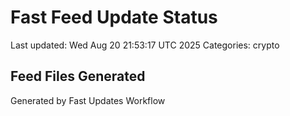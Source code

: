 # Fast Feed Update Status
Last updated: Wed Aug 20 21:53:17 UTC 2025
Categories: crypto

## Feed Files Generated

Generated by Fast Updates Workflow
